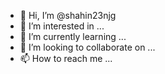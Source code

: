 - 👋 Hi, I’m @shahin23njg
- 👀 I’m interested in ...
- 🌱 I’m currently learning ...
- 💞️ I’m looking to collaborate on ...
- 📫 How to reach me ...

<!---
shahin23njg/shahin23njg is a ✨ special ✨ repository because its `README.md` (this file) appears on your GitHub profile.
You can click the Preview link to take a look at your changes.
--->
